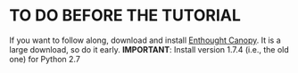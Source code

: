 # TO DO BEFORE THE TUTORIAL
If you want to follow along, download and install <a href="https://store.enthought.com/downloads/">Enthought Canopy</a>. It is a large download, so do it early. <b>IMPORTANT</b>: Install version 1.7.4 (i.e., the old one) for Python 2.7
